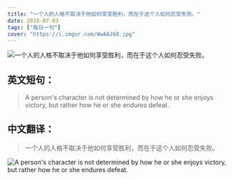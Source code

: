 ```yaml
---
title: "一个人的人格不取决于他如何享受胜利，而在于这个人如何忍受失败。"
date: 2018-07-03
tags: ["每日一句"]
cover: "https://i.imgur.com/WwAAJ68.jpg"
---
```


![一个人的人格不取决于他如何享受胜利，而在于这个人如何忍受失败。](https://i.imgur.com/0ECMsgR.jpg)

## 英文短句：
> A person's character is not determined by how he or she enjoys victory, but rather how he or she endures defeat.

<!--more-->

## 中文翻译：
> 一个人的人格不取决于他如何享受胜利，而在于这个人如何忍受失败。

![A person's character is not determined by how he or she enjoys victory, but rather how he or she endures defeat.](https://i.imgur.com/XK7FPcY.jpg)


